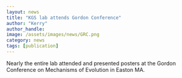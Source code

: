 ```yaml
---
layout: news
title: "KGS lab attends Gordon Conference"
author: "Kerry"
author_handle: 
image: /assets/images/news/GRC.png
category: news
tags: [publication]
---
```

Nearly the entire lab attended and presented posters at the Gordon Conference on Mechanisms of Evolution in Easton MA.